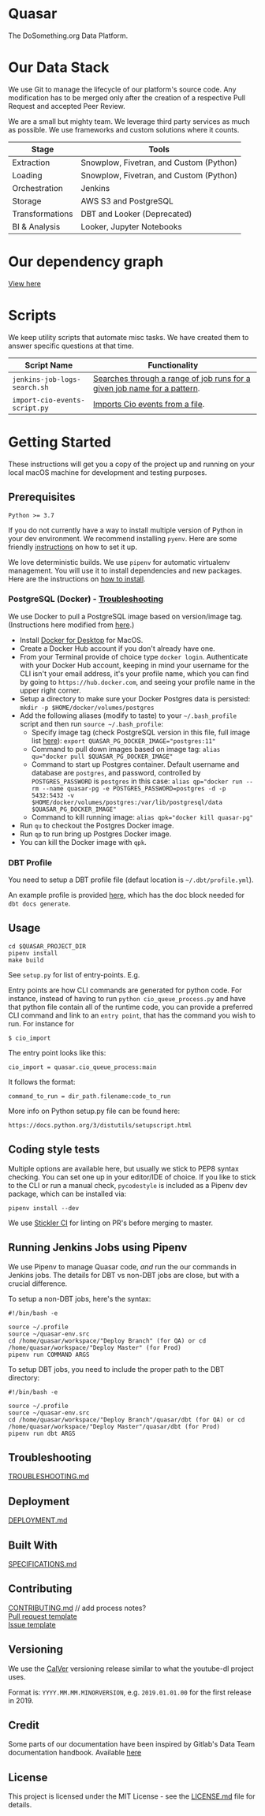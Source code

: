 # Quasar
The DoSomething.org Data Platform.

# Our Data Stack
We use Git to manage the lifecycle of our platform's source code. Any modification has to be merged only after the creation of a respective Pull Request and accepted Peer Review.

We are a small but mighty team. We leverage third party services as much as possible. We use frameworks and custom solutions where it counts.

| Stage | Tools|
|---|---|
|Extraction| Snowplow, Fivetran, and Custom (Python)|
|Loading| Snowplow, Fivetran, and Custom (Python)|
|Orchestration | Jenkins|
|Storage| AWS S3 and PostgreSQL|
|Transformations| DBT and Looker (Deprecated) |
|BI & Analysis| Looker, Jupyter Notebooks|

# Our dependency graph

[View here](https://dosomething.github.io/quasar/#!/overview?g_v=1)

# Scripts
We keep utility scripts that automate misc tasks. We have created them to answer specific questions at that time.

Script Name | Functionality
-------- | -------------
`jenkins-job-logs-search.sh` | [Searches through a range of job runs for a given job name for a pattern](quasar/misc/jenkins-job-logs-search.sh).
`import-cio-events-script.py` | [Imports Cio events from a file](quasar/misc/import-cio-events-script.py).

# Getting Started
These instructions will get you a copy of the project up and running on your local macOS machine for development and testing purposes.

## Prerequisites

`Python >= 3.7`

If you do not currently have a way to install multiple version of Python in your dev environment. We recommend installing `pyenv`. Here are some friendly [instructions](https://opensource.com/article/20/4/pyenv) on how to set it up.

We love deterministic builds. We use `pipenv` for automatic virtualenv management. You will use it to install dependencies and new packages. Here are the instructions on [how to install](https://github.com/pypa/pipenv#installation).



### PostgreSQL (Docker) - [Troubleshooting](/docs/postgresql-docker-troubleshooting.md)

We use Docker to pull a PostgreSQL image based on version/image tag.
(Instructions here modified from [here](https://hackernoon.com/dont-install-postgres-docker-pull-postgres-bee20e200198).)

* Install [Docker for Desktop](https://hub.docker.com/editions/community/docker-ce-desktop-mac) for MacOS.
* Create a Docker Hub account if you don't already have one. 
* From your Terminal provide of choice type `docker login`. Authenticate with your Docker Hub account, keeping in mind your username for the CLI isn't your email address, it's your profile name, which you can find by going to `https://hub.docker.com`, and seeing your profile name in the upper right corner.
* Setup a directory to make sure your Docker Postgres data is persisted: `mkdir -p $HOME/docker/volumes/postgres`
* Add the following aliases (modify to taste) to your `~/.bash_profile` script and then run `source ~/.bash_profile`:
	* Specify image tag (check PostgreSQL version in this file, full image list [here](https://hub.docker.com/_/postgres/)): ```export QUASAR_PG_DOCKER_IMAGE="postgres:11"```
	* Command to pull down images based on image tag: ```alias qu="docker pull $QUASAR_PG_DOCKER_IMAGE"```
	* Command to start up Postgres container. Default username and database are `postgres`, and password, controlled by `POSTGRES_PASSWORD` is `postgres` in this case: ```alias qp="docker run --rm --name quasar-pg -e POSTGRES_PASSWORD=postgres -d -p 5432:5432 -v $HOME/docker/volumes/postgres:/var/lib/postgresql/data $QUASAR_PG_DOCKER_IMAGE"```
	* Command to kill running image: ```alias qpk="docker kill quasar-pg"```
* Run `qu` to checkout the Postgres Docker image.
* Run `qp` to run bring up Postgres Docker image.
* You can kill the Docker image with `qpk`.

### DBT Profile
You need to setup a DBT profile file (defaut location is `~/.dbt/profile.yml`).

An example profile is provided [here](https://github.com/DoSomething/quasar/blob/master/docs/example-dbt-profile.yml), which has the doc block needed for `dbt docs generate`.


## Usage

```
cd $QUASAR_PROJECT_DIR
pipenv install
make build
```

See `setup.py` for list of entry-points. E.g.

Entry points are how CLI commands are generated for python code. 
For instance, instead of having to run `python cio_queue_process.py` and
have that python file contain all of the runtime code, you can provide
a preferred CLI command and link to an `entry point`, that has the command
you wish to run. For instance for
```
$ cio_import
```
The entry point looks like this:
```
cio_import = quasar.cio_queue_process:main
```
It follows the format:
```
command_to_run = dir_path.filename:code_to_run
```
More info on Python setup.py file can be found here:
```
https://docs.python.org/3/distutils/setupscript.html
```

## Coding style tests
Multiple options are available here, but usually we stick to PEP8 syntax checking. 
You can set one up in your editor/IDE of choice.
If you like to stick to the CLI or run a manual check,
`pycodestyle` is included as a Pipenv dev package, which can be installed via:
```
pipenv install --dev
```

We use [Stickler CI](https://stickler-ci.com/) for linting on PR's before merging to master.

## Running Jenkins Jobs using Pipenv

We use Pipenv to manage Quasar code, _and_ run the our commands in Jenkins jobs. The details
for DBT vs non-DBT jobs are close, but with a crucial difference.

To setup a non-DBT jobs, here's the syntax:
```
#!/bin/bash -e

source ~/.profile
source ~/quasar-env.src
cd /home/quasar/workspace/"Deploy Branch" (for QA) or cd /home/quasar/workspace/"Deploy Master" (for Prod)
pipenv run COMMAND ARGS
```

To setup DBT jobs, you need to include the proper path to the DBT directory:
```
#!/bin/bash -e

source ~/.profile
source ~/quasar-env.src
cd /home/quasar/workspace/"Deploy Branch"/quasar/dbt (for QA) or cd /home/quasar/workspace/"Deploy Master"/quasar/dbt (for Prod)
pipenv run dbt ARGS
```

## Troubleshooting

[TROUBLESHOOTING.md](/docs/troubleshooting.md)

## Deployment

[DEPLOYMENT.md](/docs/deployment.md)

## Built With

[SPECIFICATIONS.md](SPECIFICATIONS.md)

## Contributing

[CONTRIBUTING.md](CONTRIBUTING.md) // add process notes?  
[Pull request template](PULL_REQUEST_TEMPLATE)  
[Issue template](issue_template.md)  

## Versioning

We use the [CalVer](https://calver.org/#youtube-dl) versioning release similar to what the youtube-dl project uses.

Format is: `YYYY.MM.MM.MINORVERSION`, e.g. `2019.01.01.00` for the first release in 2019.

## Credit
Some parts of our documentation have been inspired by Gitlab's Data Team documentation handbook. Available [here](https://about.gitlab.com/handbook/business-ops/data-team/)

## License
This project is licensed under the MIT License - see the [LICENSE.md](LICENSE.md) file for details.
